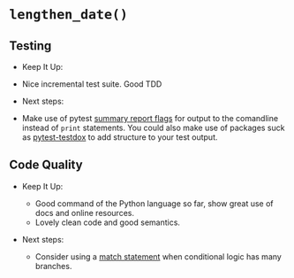 # `lengthen_date()`

## Testing

- Keep It Up:
- Nice incremental test suite. Good TDD

- Next steps:
- Make use of pytest [summary report flags](https://docs.pytest.org/en/6.2.x/usage.html#detailed-summary-report) for output to the comandline instead of `print` statements. You could also make use of packages suck as [pytest-testdox](https://github.com/renanivo/pytest-testdox) to add structure to your test output.

## Code Quality

- Keep It Up:
    - Good command of the Python language so far, show great use of docs and online resources.
    - Lovely clean code and good semantics.

- Next steps:
    - Consider using a [match statement](https://speedsheet.io/s/python?q=cas#1Bmp) when conditional logic has many branches.

